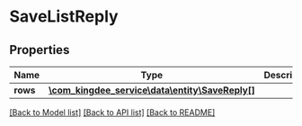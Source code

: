 # SaveListReply

## Properties
Name | Type | Description | Notes
------------ | ------------- | ------------- | -------------
**rows** | [**\com_kingdee_service\data\entity\SaveReply[]**](SaveReply.md) |  | [optional] 

[[Back to Model list]](../README.md#documentation-for-models) [[Back to API list]](../README.md#documentation-for-api-endpoints) [[Back to README]](../README.md)


